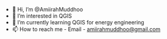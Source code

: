 - 👋 Hi, I’m @AmiirahMuddhoo
- 👀 I’m interested in QGIS 
- 🌱 I’m currently learning QGIS for energy engineering
- 📫 How to reach me - Email - amiirahmuddhoo@gmail.com

<!---
AmiirahMuddhoo/AmiirahMuddhoo is a ✨ special ✨ repository because its `README.md` (this file) appears on your GitHub profile.
You can click the Preview link to take a look at your changes.
--->

